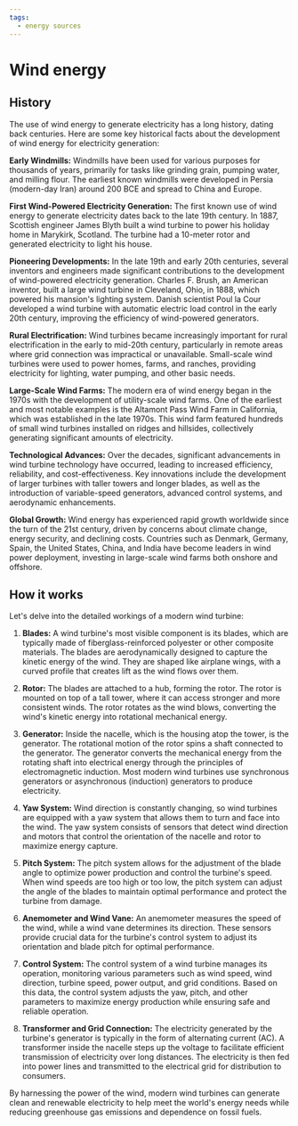 ```yaml
---
tags:
  - energy sources
---
```


# Wind energy

## History

The use of wind energy to generate electricity has a long history, dating back centuries. Here are some key historical facts about the development of wind energy for electricity generation:

**Early Windmills:** Windmills have been used for various purposes for thousands of years, primarily for tasks like grinding grain, pumping water, and milling flour. The earliest known windmills were developed in Persia (modern-day Iran) around 200 BCE and spread to China and Europe.

**First Wind-Powered Electricity Generation:** The first known use of wind energy to generate electricity dates back to the late 19th century. In 1887, Scottish engineer James Blyth built a wind turbine to power his holiday home in Marykirk, Scotland. The turbine had a 10-meter rotor and generated electricity to light his house.

**Pioneering Developments:** In the late 19th and early 20th centuries, several inventors and engineers made significant contributions to the development of wind-powered electricity generation. Charles F. Brush, an American inventor, built a large wind turbine in Cleveland, Ohio, in 1888, which powered his mansion's lighting system. Danish scientist Poul la Cour developed a wind turbine with automatic electric load control in the early 20th century, improving the efficiency of wind-powered generators.

**Rural Electrification:** Wind turbines became increasingly important for rural electrification in the early to mid-20th century, particularly in remote areas where grid connection was impractical or unavailable. Small-scale wind turbines were used to power homes, farms, and ranches, providing electricity for lighting, water pumping, and other basic needs.

**Large-Scale Wind Farms:** The modern era of wind energy began in the 1970s with the development of utility-scale wind farms. One of the earliest and most notable examples is the Altamont Pass Wind Farm in California, which was established in the late 1970s. This wind farm featured hundreds of small wind turbines installed on ridges and hillsides, collectively generating significant amounts of electricity.

**Technological Advances:** Over the decades, significant advancements in wind turbine technology have occurred, leading to increased efficiency, reliability, and cost-effectiveness. Key innovations include the development of larger turbines with taller towers and longer blades, as well as the introduction of variable-speed generators, advanced control systems, and aerodynamic enhancements.

**Global Growth:** Wind energy has experienced rapid growth worldwide since the turn of the 21st century, driven by concerns about climate change, energy security, and declining costs. Countries such as Denmark, Germany, Spain, the United States, China, and India have become leaders in wind power deployment, investing in large-scale wind farms both onshore and offshore.

## How it works

Let's delve into the detailed workings of a modern wind turbine:

1. **Blades:** A wind turbine's most visible component is its blades, which are typically made of fiberglass-reinforced polyester or other composite materials. The blades are aerodynamically designed to capture the kinetic energy of the wind. They are shaped like airplane wings, with a curved profile that creates lift as the wind flows over them.

2. **Rotor:** The blades are attached to a hub, forming the rotor. The rotor is mounted on top of a tall tower, where it can access stronger and more consistent winds. The rotor rotates as the wind blows, converting the wind's kinetic energy into rotational mechanical energy.

3. **Generator:** Inside the nacelle, which is the housing atop the tower, is the generator. The rotational motion of the rotor spins a shaft connected to the generator. The generator converts the mechanical energy from the rotating shaft into electrical energy through the principles of electromagnetic induction. Most modern wind turbines use synchronous generators or asynchronous (induction) generators to produce electricity.

4. **Yaw System:** Wind direction is constantly changing, so wind turbines are equipped with a yaw system that allows them to turn and face into the wind. The yaw system consists of sensors that detect wind direction and motors that control the orientation of the nacelle and rotor to maximize energy capture.

5. **Pitch System:** The pitch system allows for the adjustment of the blade angle to optimize power production and control the turbine's speed. When wind speeds are too high or too low, the pitch system can adjust the angle of the blades to maintain optimal performance and protect the turbine from damage.

6. **Anemometer and Wind Vane:** An anemometer measures the speed of the wind, while a wind vane determines its direction. These sensors provide crucial data for the turbine's control system to adjust its orientation and blade pitch for optimal performance.

7. **Control System:** The control system of a wind turbine manages its operation, monitoring various parameters such as wind speed, wind direction, turbine speed, power output, and grid conditions. Based on this data, the control system adjusts the yaw, pitch, and other parameters to maximize energy production while ensuring safe and reliable operation.

8. **Transformer and Grid Connection:** The electricity generated by the turbine's generator is typically in the form of alternating current (AC). A transformer inside the nacelle steps up the voltage to facilitate efficient transmission of electricity over long distances. The electricity is then fed into power lines and transmitted to the electrical grid for distribution to consumers.

By harnessing the power of the wind, modern wind turbines can generate clean and renewable electricity to help meet the world's energy needs while reducing greenhouse gas emissions and dependence on fossil fuels.